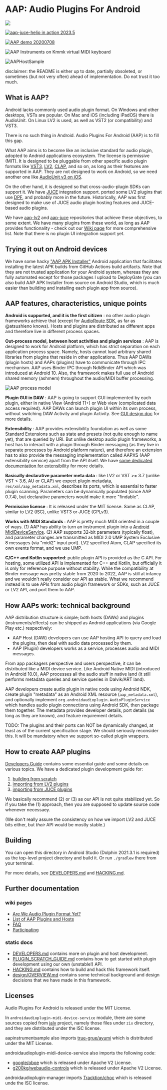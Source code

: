 
# AAP: Audio Plugins For Android

![](https://github.com/atsushieno/aap-core/workflows/build%20dist/badge.svg)

[![aap-juce-helio in action 2023.5](https://img.youtube.com/vi/OlaihZJq8hU/0.jpg)](https://www.youtube.com/watch?v=OlaihZJq8hU "aap-juce-helio + aap-lv2 MDA Piano")

[![AAP demo 20200708](http://img.youtube.com/vi/gKCpHvYzupU/0.jpg)](http://www.youtube.com/watch?v=gKCpHvYzupU  "AAP demo 20200708")

![AAP Instruments on Kmmk virtual MIDI keyboard](./docs/images/aap-instruments-on-kmmk.png)

![AAPHostSample](./docs/images/aaphostsample.png)

disclaimer: the README is either up to date, partially obsoleted, or sometimes (but not very often) ahead of implementation. Do not trust it too much.

## What is AAP?

Android lacks commonly used audio plugin format. On Windows and other desktops, VSTs are popular. On Mac and iOS (including iPadOS) there is AudioUnit. On Linux LV2 is used, as well as VST2 (or compatibility) and VST3.

There is no such thing in Android. Audio Plugins For Android (AAP) is to fill this gap.

What AAP aims is to become like an inclusive standard for audio plugin, adopted to Android applications ecosystem. The license is permissive (MIT). It is designed to be pluggable from other specific audio plugin formats like [VST3](https://github.com/steinbergmedia/vst3sdk), [LV2](https://lv2plug.in/), [CLAP](https://github.com/free-audio/clap), and so on, as long as their features are supported in AAP. They are not designed to work on Android, so we need another one like [AudioUnit v3 on iOS](https://developer.apple.com/documentation/audiotoolbox/audio_unit_v3_plug-ins).

On the other hand, it is designed so that cross-audio-plugin SDKs can support it. We have [JUCE](http://juce.com/) integration support. ported some LV2 plugins that use [DPF](https://github.com/DISTRHO/DPF), and probably more in the future. Historically, AAP was first designed to make use of JUCE audio plugin hosting features and JUCE-based audio plugins.

We have [aap-lv2](https://github.com/atsushieno/aap-lv2) and [aap-juce](https://github.com/atsushieno/aap-juce/) repositories that achieve these objectives, to some extent. We have many plugins from these world, as long as AAP provides functionality - check out our [Wiki page](https://github.com/atsushieno/aap-core/wiki/List-of-AAP-plugins-and-hosts) for more comprehensive list. Note that there is no plugin UI integration support yet.

## Trying it out on Android devices

We have some hacky ["AAP APK Installer"](https://github.com/atsushieno/aap-ci-package-installer) Android application that facilitates installing the latest APK builds from GitHub Actions build artifacts. Note that they are not trusted application for your Android system, whereas they are fully automated except for those packages I upload to DeployGate (you can also build AAP APK Installer from source on Android Studio, which is much easier than building and installing each plugin app from source).

## AAP features, characteristics, unique points

**Android is supported, and it is the first citizen** : no other audio plugin frameworks achieve that (except for [AudioRoute SDK](https://github.com/AudioRoute/AudioRoute-SDK), as far as @atsushieno knows). Hosts and plugins are distributed as different apps and therefore live in different process spaces.

**Out-process model, between host activities and plugin services** : AAP is designed to work for Android platform, which has strict separation on each application process space. Namely, hosts cannot load arbitrary shared libraries from plugins that reside in other applications. Thus AAP DAWs (plugin hosts) and AAPs (plugins) have to communicate through IPC mechanism. AAP uses Binder IPC through NdkBinder API which was introduced at Android 10. Also, the framework makes full use of Android shared memory (ashmem) throughout the audio/MIDI buffer processing.

![AAP process model](docs/images/aap-process-model.png)

**Plugin GUI in DAW** : AAP is going to support GUI implemented by each plugin, either in native View (Android 11+) or Web view (complicated data access required). AAP DAWs can launch plugin UI within its own process, without switching DAW Activity and plugin Activity. See [GUI design doc](docs/design/GUI.md) for more details.

**Extensibility** : AAP provides extensibility foundation as well as some Standard Extensions such as state and presets (not quite enough to name yet), that are queried by URI. But unlike desktop audio plugin frameworks, a host has to interact with a plugin through Binder messaging (as they live in separate processes by Android platform nature), and therefore an extension has to also provide the messaging implementation called AAPXS (AAP extensibility service) apart from the API itself. We have [some dedicated documentation for extensibility](docs/EXTENSIONS.md) for more details.

**Basically declarative parameter meta data** : like LV2 or VST >= 3.7 (unlike VST < 3.6, AU or CLAP) we expect plugin metadata, `res/xml/aap_metadata.xml`, describes its ports, which is essential to faster plugin scanning. Parameters can be dynamically populated (since AAP 0.7.4), but declarative parameters would make it more "findable".

**Permissive license** : It is released under the MIT license. Same as CLAP, similar to LV2 (ISC), unlike VST3 or JUCE (GPLv3).

**Works with MIDI Standards** : AAP is pretty much MIDI oriented in a couple of ways.
(1) AAP has ability to turn an instrument plugin into a [Android MidiDeviceService](https://developer.android.com/reference/android/media/midi/package-summary).
(2) AAP supports 32-bit parameters (typically float), and parameter changes are transmitted as MIDI 2.0 UMP System Exclusive 8 messages (via "midi2" input port). LV2 specified Atom, CLAP specified its own events format, and we use UMP.

**C/C++ and Kotlin supported**: public plugin API is provided as the C API. For hosting, some utilized API is implemented for C++ and Kotlin, but officially it is only for reference purpose without stability. While the compatibility at Binder message was pretty stable from 2020 to 2022, AAP is still at infancy and we wouldn't really consider our API as stable. What we recommend instead is to use APIs from audio plugin framework or SDKs, such as JUCE or LV2 API, and port them to AAP.


## How AAPs work: technical background

AAP distribution structure is simple; both hosts (DAWs) and plugins (instruments/effects) can be shipped as Android applications (via Google Play etc.) respectively:

- AAP Host (DAW) developers can use AAP hosting API to query and load the plugins, then deal with audio data processed by them.
- AAP (Plugin) developers works as a service, processes audio and MIDI messages.

From app packagers perspective and users perspective, it can be distributed like a MIDI device service. Like Android Native MIDI (introduced in Android 10.0), AAP processes all the audio stuff in native land (it still performs metadata queries and service queries in Dalvik/ART land).

AAP developers create audio plugin in native code using Android NDK, create plugin "metadata" as an Android XML resource (`aap_metadata.xml`), and optionally implement `org.androidaudioplugin.AudioPluginService` which handles audio plugin connections using Android SDK, then package them together. The metadata provides developer details, port details (as long as they are known), and feature requirement details.

TODO: The plugins and their ports can NOT be dynamically changed, at least as of the current specification stage. We should seriously reconsider this. It will be mandatory when we support so-called plugin wrappers.


## How to create AAP plugins

[Developers Guide](./docs/DEVELOPERS.md) contains some essential guide and some details on various topics. We have a dedicated plugin development guide for:

1. [building from scratch](./docs/PLUGIN_SCRATCH_GUIDE.md)
2. [importing from LV2 plugins](https://github.com/atsushieno/aap-lv2)
3. [importing from JUCE plugins](https://github.com/atsushieno/aap-juce)

We basically recommend (2) or (3) as our API is not quite stabilized yet. So if you take the (1) approach, then you are supposed to update source code whenever necessaey.

(We don't really assure the consistency on how we import LV2 and JUCE bits either, but *their* API would be mostly stable.)

## Building

You can open this directory in Android Studio (Dolphin 2021.3.1 is required) as the top-level project directory and build it. Or run `./gradlew` there from your terminal.

For more details, see [DEVELOPERS.md](./docs/DEVELOPERS.md) and [HACKING.md](./docs/HACKING.md).


## Further documentation

### wiki pages

- [Are We Audio Plugin Format Yet?](https://github.com/atsushieno/aap-core/wiki/Are-We-Audio-Plugin-Format-Yet%3F)
- [List of AAP Plugins and Hosts]((https://github.com/atsushieno/aap-core/wiki/List-of-AAP-plugins-and-hosts))
- [FAQ](https://github.com/atsushieno/aap-core/wiki/FAQ)
- [Participating](https://github.com/atsushieno/aap-core/wiki/Participating)

### static docs

- [DEVELOPERS.md](docs/DEVELOPERS.md) contains more on plugin and host development.
- [PLUGIN_SCRATCH_GUIDE.md](docs/PLUGIN_SCRATCH_GUIDE.md) contains how to get started with plugin development using our own (unstable!) API.
- [HACKING.md](docs/HACKING.md) contains how to build and hack this framework itself.
- [design/OVERVIEW.md](docs/design/OVERVIEW.md) contains some technical background and design decisions that we have made in this framework.


## Licenses

Audio Plugins For Android is released under the MIT License.

In `androidaudioplugin-midi-device-service` module, there are some sources copied from [jalv](https://gitlab.com/drobilla/jalv) project, namely those files under `zix` directory, and they are distributed under the ISC license.

aapinstrumentsample also imports [true-grue/ayumi](https://github.com/true-grue/ayumi) which is distributed under the MIT License.

androidaudioplugin-midi-device-service also imports the following code:

- [google/oboe](https://github.com/google/oboe) which is released under Apache V2 License.
- [g200kg/webaudio-controls](https://github.com/g200kg/webaudio-controls/) which is released under Apache V2 License.

androidaudioplugin-manager imports [Tracktion/choc](https://github.com/Tracktion/choc/) which is released unde the ISC license.
